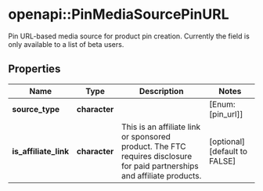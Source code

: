# openapi::PinMediaSourcePinURL

Pin URL-based media source for product pin creation. Currently the field is only available to a list of beta users.

## Properties
Name | Type | Description | Notes
------------ | ------------- | ------------- | -------------
**source_type** | **character** |  | [Enum: [pin_url]] 
**is_affiliate_link** | **character** | This is an affiliate link or sponsored product. The FTC requires disclosure for paid partnerships and affiliate products. | [optional] [default to FALSE] 


